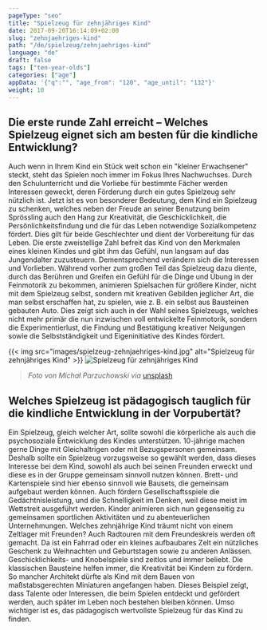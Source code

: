 ```yaml
---
pageType: "seo"
title: "Spielzeug für zehnjähriges Kind"
date: 2017-09-20T16:14:09+02:00
slug: "zehnjaehriges-kind"
path: "/de/spielzeug/zehnjaehriges-kind"
language: "de"
draft: false
tags: ["ten-year-olds"]
categories: ["age"]
appData: '{"q":"", "age_from": "120", "age_until": "132"}'
weight: 10
---
```


<h2>Die erste runde Zahl erreicht – Welches Spielzeug eignet sich am besten für die kindliche Entwicklung?</h2>

Auch wenn in Ihrem Kind ein Stück weit schon ein "kleiner Erwachsener" steckt, steht das Spielen noch immer im Fokus Ihres Nachwuchses. Durch den Schulunterricht und die Vorliebe für bestimmte Fächer werden Interessen geweckt, deren Förderung durch ein gutes Spielzeug sehr nützlich ist. Jetzt ist es von besonderer Bedeutung, dem Kind ein Spielzeug zu schenken, welches neben der Freude an seiner Benutzung beim Sprössling auch den Hang zur Kreativität, die Geschicklichkeit, die Persönlichkeitsfindung und die für das Leben notwendige Sozialkompetenz fördert. Dies gilt für beide Geschlechter und dient der Vorbereitung für das Leben. Die erste zweistellige Zahl befreit das Kind von den Merkmalen eines kleinen Kindes und gibt ihm das Gefühl, nun langsam auf das Jungendalter zuzusteuern. Dementsprechend verändern sich die Interessen und Vorlieben. Während vorher zum großen Teil das Spielzeug dazu diente, durch das Berühren und Greifen ein Gefühl für die Dinge und Übung in der Feinmotorik zu bekommen, animieren Spielsachen für größere Kinder, nicht mit dem Spielzeug selbst, sondern mit kreativen Gebilden jeglicher Art, die man selbst erschaffen hat, zu spielen, wie z. B. ein selbst aus Bausteinen gebauten Auto. Dies zeigt sich auch in der Wahl seines Spielzeugs, welches nicht mehr primär die nun inzwischen voll entwickelte Feinmotorik, sondern die Experimentierlust, die Findung und Bestätigung kreativer Neigungen sowie die Selbstständigkeit und Eigeninitiative des Kindes fördert.

{{< img src="images/spielzeug-zehnjaehriges-kind.jpg" alt="Spielzeug für zehnjähriges Kind" >}}
![Spielzeug für zehnjähriges Kind](https://d33wubrfki0l68.cloudfront.net/db465159a6611a92b8cac54dee0c649d28e23018/9c7d8/images/spielzeug-zehnjaehriges-kind.jpg "")
 <blockquote>
  <p><em>Foto von Michał Parzuchowski via</em> <a href="https://unsplash.com/photos/6D1lESi9ssU">unsplash</a></p>
</blockquote>


<h2>Welches Spielzeug ist pädagogisch tauglich für die kindliche Entwicklung in der Vorpubertät?</h2>

Ein Spielzeug, gleich welcher Art, sollte sowohl die körperliche als auch die psychosoziale Entwicklung des Kindes unterstützen. 10-jährige machen gerne Dinge mit Gleichaltrigen oder mit Bezugspersonen gemeinsam. Deshalb sollte ein Spielzeug vorzugsweise so gewählt werden, dass dieses Interesse bei dem Kind, sowohl als auch bei seinen Freunden erweckt und diese es in der Gruppe gemeinsam sinnvoll nutzen können. Brett- und Kartenspiele sind hier ebenso sinnvoll wie Bausets, die gemeinsam aufgebaut werden können. Auch fördern Gesellschaftsspiele die Gedächtnisleistung, und die Schnelligkeit im Denken, weil diese meist im Wettstreit ausgeführt werden. Kinder animieren sich nun gegenseitig zu gemeinsamen sportlichen Aktivitäten und zu abenteuerlichen Unternehmungen. Welches zehnjährige Kind träumt nicht von einem Zeltlager mit Freunden? Auch Radtouren mit dem Freundeskreis werden oft gemacht. Da ist ein Fahrrad oder ein kleines aufbaubares Zelt ein nützliches Geschenk zu Weihnachten und Geburtstagen sowie zu anderen Anlässen. Geschicklichkeits- und Knobelspiele sind zeitlos und immer beliebt. Die klassischen Bausteine helfen immer, die Kreativität bei Kindern zu fördern. So mancher Architekt dürfte als Kind mit dem Bauen von maßstabsgerechten Miniaturen angefangen haben. Dieses Beispiel zeigt, dass Talente oder Interessen, die beim Spielen entdeckt und gefördert werden, auch später im Leben noch bestehen bleiben können. Umso wichtiger ist es, das pädagogisch wertvollste Spielzeug für das Kind zu finden.
